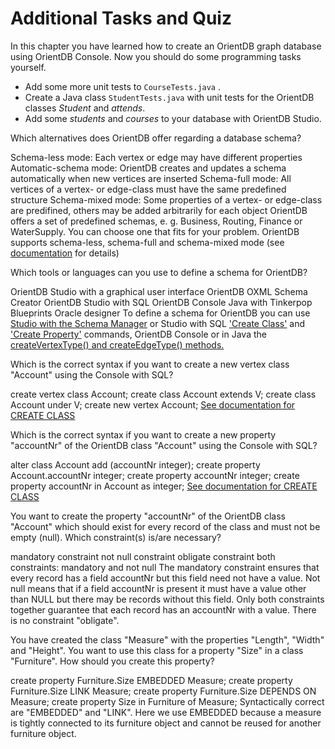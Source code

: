 # Additional Tasks and Quiz
In this chapter you have learned how to create an OrientDB graph database using OrientDB Console. Now you should do some programming tasks yourself.

* Add some more unit tests to ``CourseTests.java``
.
* Create a Java class ``StudentTests.java`` with unit tests for the OrientDB classes *Student* and *attends*.
* Add some *students* and *courses* to your database with OrientDB Studio.

<quiz name="Quiz: Database Schema for 'Course Participation'">
    <question multiple>
        <p>Which alternatives does OrientDB offer regarding a database schema?</p>
        <answer correct>Schema-less mode: Each vertex or edge may have different properties</answer>
        <answer>Automatic-schema mode: OrientDB creates and updates a schema automatically when new vertices are inserted</answer>
        <answer correct>Schema-full mode: All vertices of a vertex- or edge-class must have the same predefined structure</answer>
        <answer correct>Schema-mixed mode: Some properties of a vertex- or edge-class are predifined, others may be added arbitrarily for each object</answer>
        <answer>OrientDB offers a set of predefined schemas, e. g. Business, Routing, Finance or WaterSupply. You can choose one that fits for your problem.</answer>
        <explanation>OrientDB supports schema-less, schema-full and schema-mixed mode (see <a href="http://orientdb.com/docs/last/Graph-Schema.html"> documentation</a> for details)</explanation>
    </question>
    <question multiple>
        <p>Which tools or languages can you use to define a schema for OrientDB?</p>
        <answer correct>OrientDB Studio with a graphical user interface</answer>
        <answer>OrientDB OXML Schema Creator</answer>
        <answer correct>OrientDB Studio with SQL</answer>
        <answer correct>OrientDB Console</answer>
        <answer correct>Java with Tinkerpop Blueprints</answer>
        <answer>Oracle designer</answer>
        <explanation>To define a schema for OrientDB you can use <a href="http://orientdb.com/docs/last/Studio-Schema.html"> Studio with the Schema Manager</a> or Studio with SQL <a href="http://orientdb.com/docs/last/SQL-Create-Class.html"> 'Create Class'</a> and <a href="http://orientdb.com/docs/last/SQL-Create-Property.html"> 'Create Property'</a> commands, OrientDB Console or in Java the <a href="http://orientdb.com/docs/last/Graph-Schema.html#working-with-custom-vertex-and-edge-types"> createVertexType() and createEdgeType() methods.</a></explanation>
    </question>
    <question>
    <p>Which is the correct syntax if you want to create a new vertex class "Account" using the Console with SQL?</p>
    <answer>create vertex class Account;</answer>
    <answer correct>create class Account extends V;</answer>
    <answer>create class Account under V;</answer>
    <answer>create new vertex Account;</answer>
    <explanation><a href="http://orientdb.com/docs/last/SQL-Create-Class.html"> See documentation for CREATE CLASS</a></explanation>
    </question>
    <question>
    <p>Which is the correct syntax if you want to create a new property "accountNr" of the OrientDB class "Account" using the Console with SQL?</p>
    <answer>alter class Account add (accountNr integer);</answer>
    <answer correct>create property Account.accountNr integer;</answer>
    <answer>create property accountNr integer;</answer>
    <answer>create property accountNr in Account as integer;</answer>
    <explanation><a href="http://orientdb.com/docs/last/SQL-Create-Class.html"> See documentation for CREATE CLASS</a></explanation>
    </question>
    <question>
    <p>You want to create the property "accountNr" of the OrientDB class "Account" which should exist for every record of the class and must not be empty (null). Which constraint(s) is/are necessary?</p>
    <answer>mandatory constraint</answer>
    <answer>not null constraint</answer>
    <answer>obligate constraint</answer>
    <answer correct>both constraints: mandatory and not null</answer>
    <explanation>The mandatory constraint ensures that every record has a field accountNr but this field need not have a value. Not null means that if a field accountNr is present it must have a value other than NULL but there may be records without this field. Only both constraints together guarantee that each record has an accountNr with a value. There is no constraint "obligate".</explanation>
    </question>
    <question>
    <p>You have created the class "Measure" with the properties "Length", "Width" and "Height". You want to use this class for a property "Size" in a class "Furniture". How should you create this property?</p>
    <answer correct>create property Furniture.Size EMBEDDED Measure;</answer>
    <answer>create property Furniture.Size LINK Measure;</answer>
    <answer>create property Furniture.Size DEPENDS ON Measure;</answer>
    <answer>create property Size in Furniture of Measure;</answer>
    <explanation>Syntactically correct are "EMBEDDED" and "LINK". Here we use EMBEDDED because a measure is tightly connected to its furniture object and cannot be reused for another furniture object.</explanation>
    </question>
</quiz>

